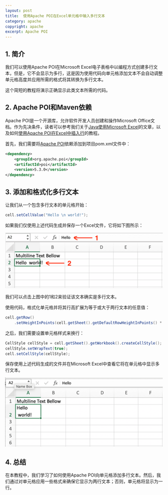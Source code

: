 ```yaml
---
layout: post
title:  使用Apache POI在Excel单元格中输入多行文本
category: apache
copyright: apache
excerpt: Apache POI
---
```


## 1. 简介

我们可以使用Apache POI在Microsoft Excel电子表格中以编程方式创建多行文本，但是，它不会显示为多行，这是因为使用代码向单元格添加文本不会自动调整单元格高度并应用所需的格式将其转换为多行文本。

这个简短的教程将演示正确显示此类文本所需的代码。

## 2. Apache POI和Maven依赖

Apache POI是一个开源库，允许软件开发人员创建和操作Microsoft Office文档。作为先决条件，读者可以参考我们关于[Java使用Microsoft Excel](https://www.baeldung.com/java-microsoft-excel)的文章，以及如何[使用Apache POI在Excel中插入行](https://www.baeldung.com/apache-poi-insert-excel-row)的教程。

首先，我们需要将[Apache POI](https://mvnrepository.com/artifact/org.apache.poi/poi)依赖添加到项目pom.xml文件中：

```xml
<dependency>
    <groupId>org.apache.poi</groupId> 
    <artifactId>poi</artifactId> 
    <version>5.3.0</version> 
</dependency>
```

## 3. 添加和格式化多行文本

让我们从一个包含多行文本的单元格开始：

```java
cell.setCellValue("Hello \n world!");
```

如果我们仅使用上述代码生成并保存一个Excel文件，它将如下图所示：

![](/assets/images/2025/apache/apachepoiwritemultilinetext01.png)

我们可以点击上图中的1和2来验证该文本确实是多行文本。

使用代码，格式化单元格并将其行高扩展为等于或大于两行文本的任意值：

```java
cell.getRow()
    .setHeightInPoints(cell.getSheet().getDefaultRowHeightInPoints() * 2);
```

之后，我们需要设置单元格样式来换行：

```java
CellStyle cellStyle = cell.getSheet().getWorkbook().createCellStyle();
cellStyle.setWrapText(true);
cell.setCellStyle(cellStyle);
```

保存使用上述代码生成的文件并在Microsoft Excel中查看它将在单元格中显示多行文本。

![](/assets/images/2025/apache/apachepoiwritemultilinetext02.png)

## 4. 总结

在本教程中，我们学习了如何使用Apache POI向单元格添加多行文本。然后，我们通过对单元格应用一些格式来确保它显示为两行文本；否则，单元格将显示为一行。